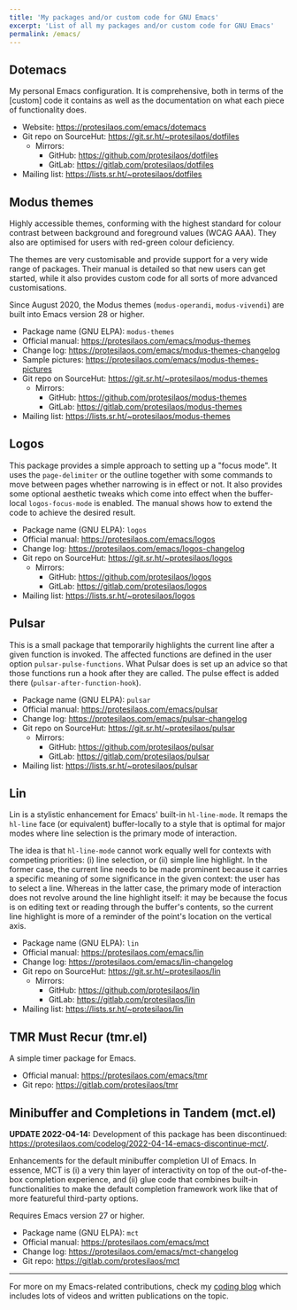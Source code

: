 ```yaml
---
title: 'My packages and/or custom code for GNU Emacs'
excerpt: 'List of all my packages and/or custom code for GNU Emacs'
permalink: /emacs/
---
```


## Dotemacs

My personal Emacs configuration.  It is comprehensive, both in terms of
the [custom] code it contains as well as the documentation on what each
piece of functionality does.

+ Website: <https://protesilaos.com/emacs/dotemacs>
+ Git repo on SourceHut: <https://git.sr.ht/~protesilaos/dotfiles>
  - Mirrors:
    + GitHub: <https://github.com/protesilaos/dotfiles>
    + GitLab: <https://gitlab.com/protesilaos/dotfiles>
+ Mailing list: <https://lists.sr.ht/~protesilaos/dotfiles>

## Modus themes

Highly accessible themes, conforming with the highest standard for
colour contrast between background and foreground values (WCAG AAA).
They also are optimised for users with red-green colour deficiency.

The themes are very customisable and provide support for a very wide
range of packages.  Their manual is detailed so that new users can get
started, while it also provides custom code for all sorts of more
advanced customisations.

Since August 2020, the Modus themes (`modus-operandi`, `modus-vivendi`)
are built into Emacs version 28 or higher.

+ Package name (GNU ELPA): `modus-themes`
+ Official manual: <https://protesilaos.com/emacs/modus-themes>
+ Change log: <https://protesilaos.com/emacs/modus-themes-changelog>
+ Sample pictures: <https://protesilaos.com/emacs/modus-themes-pictures>
+ Git repo on SourceHut: <https://git.sr.ht/~protesilaos/modus-themes>
  - Mirrors:
    + GitHub: <https://github.com/protesilaos/modus-themes>
    + GitLab: <https://gitlab.com/protesilaos/modus-themes>
+ Mailing list: <https://lists.sr.ht/~protesilaos/modus-themes>

## Logos

This package provides a simple approach to setting up a "focus mode".
It uses the `page-delimiter` or the outline together with some commands
to move between pages whether narrowing is in effect or not.  It also
provides some optional aesthetic tweaks which come into effect when the
buffer-local `logos-focus-mode` is enabled.  The manual shows how to
extend the code to achieve the desired result.

+ Package name (GNU ELPA): `logos`
+ Official manual: <https://protesilaos.com/emacs/logos>
+ Change log: <https://protesilaos.com/emacs/logos-changelog>
+ Git repo on SourceHut: <https://git.sr.ht/~protesilaos/logos>
  - Mirrors:
    + GitHub: <https://github.com/protesilaos/logos>
    + GitLab: <https://gitlab.com/protesilaos/logos>
+ Mailing list: <https://lists.sr.ht/~protesilaos/logos>

## Pulsar

This is a small package that temporarily highlights the current line
after a given function is invoked.  The affected functions are defined
in the user option `pulsar-pulse-functions`.  What Pulsar does is set up
an advice so that those functions run a hook after they are called.  The
pulse effect is added there (`pulsar-after-function-hook`).

+ Package name (GNU ELPA): `pulsar`
+ Official manual: <https://protesilaos.com/emacs/pulsar>
+ Change log: <https://protesilaos.com/emacs/pulsar-changelog>
+ Git repo on SourceHut: <https://git.sr.ht/~protesilaos/pulsar>
  - Mirrors:
    + GitHub: <https://github.com/protesilaos/pulsar>
    + GitLab: <https://gitlab.com/protesilaos/pulsar>
+ Mailing list: <https://lists.sr.ht/~protesilaos/pulsar>

## Lin

Lin is a stylistic enhancement for Emacs' built-in `hl-line-mode`.  It
remaps the `hl-line` face (or equivalent) buffer-locally to a style that
is optimal for major modes where line selection is the primary mode of
interaction.

The idea is that `hl-line-mode` cannot work equally well for contexts
with competing priorities: (i) line selection, or (ii) simple line
highlight.  In the former case, the current line needs to be made
prominent because it carries a specific meaning of some significance in
the given context: the user has to select a line.  Whereas in the latter
case, the primary mode of interaction does not revolve around the line
highlight itself: it may be because the focus is on editing text or
reading through the buffer's contents, so the current line highlight is
more of a reminder of the point's location on the vertical axis.

+ Package name (GNU ELPA): `lin`
+ Official manual: <https://protesilaos.com/emacs/lin>
+ Change log: <https://protesilaos.com/emacs/lin-changelog>
+ Git repo on SourceHut: <https://git.sr.ht/~protesilaos/lin>
  - Mirrors:
    + GitHub: <https://github.com/protesilaos/lin>
    + GitLab: <https://gitlab.com/protesilaos/lin>
+ Mailing list: <https://lists.sr.ht/~protesilaos/lin>

## TMR Must Recur (tmr.el)

A simple timer package for Emacs.

+ Official manual: <https://protesilaos.com/emacs/tmr>
+ Git repo: <https://gitlab.com/protesilaos/tmr>

## Minibuffer and Completions in Tandem (mct.el)

**UPDATE 2022-04-14:** Development of this package has been discontinued:
<https://protesilaos.com/codelog/2022-04-14-emacs-discontinue-mct/>.

Enhancements for the default minibuffer completion UI of Emacs.  In
essence, MCT is (i) a very thin layer of interactivity on top of the
out-of-the-box completion experience, and (ii) glue code that combines
built-in functionalities to make the default completion framework work
like that of more featureful third-party options.

Requires Emacs version 27 or higher.

+ Package name (GNU ELPA): `mct`
+ Official manual: <https://protesilaos.com/emacs/mct>
+ Change log: <https://protesilaos.com/emacs/mct-changelog>
+ Git repo: <https://gitlab.com/protesilaos/mct>

* * *

For more on my Emacs-related contributions, check my [coding
blog](https://protesilaos.com/codelog) which includes lots of videos and
written publications on the topic.
